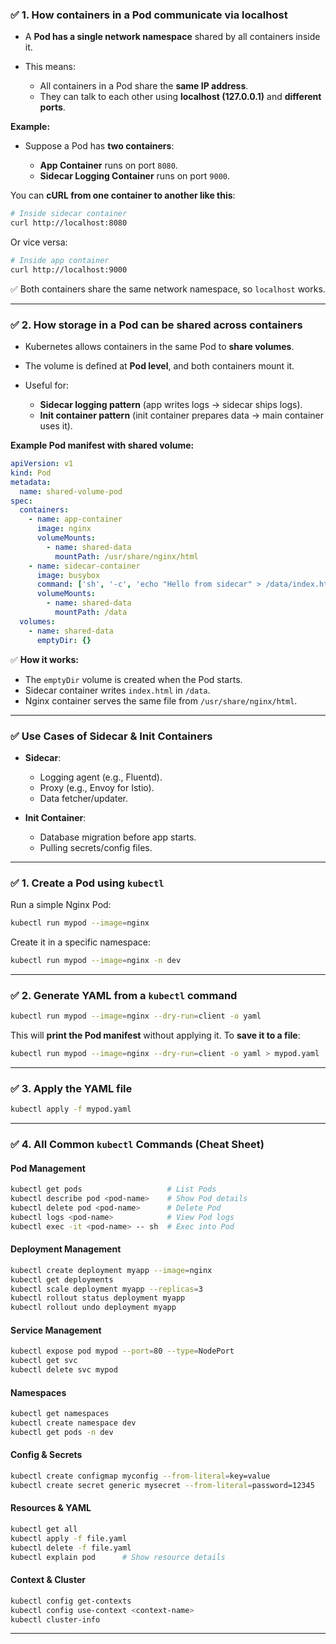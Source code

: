 ### ✅ **1. How containers in a Pod communicate via localhost**

* A **Pod has a single network namespace** shared by all containers inside it.
* This means:

  * All containers in a Pod share the **same IP address**.
  * They can talk to each other using **localhost (127.0.0.1)** and **different ports**.

**Example:**

* Suppose a Pod has **two containers**:

  * **App Container** runs on port `8080`.
  * **Sidecar Logging Container** runs on port `9000`.

You can **cURL from one container to another like this**:

```bash
# Inside sidecar container
curl http://localhost:8080
```

Or vice versa:

```bash
# Inside app container
curl http://localhost:9000
```

✅ Both containers share the same network namespace, so `localhost` works.

---

### ✅ **2. How storage in a Pod can be shared across containers**

* Kubernetes allows containers in the same Pod to **share volumes**.
* The volume is defined at **Pod level**, and both containers mount it.
* Useful for:

  * **Sidecar logging pattern** (app writes logs → sidecar ships logs).
  * **Init container pattern** (init container prepares data → main container uses it).

**Example Pod manifest with shared volume:**

```yaml
apiVersion: v1
kind: Pod
metadata:
  name: shared-volume-pod
spec:
  containers:
    - name: app-container
      image: nginx
      volumeMounts:
        - name: shared-data
          mountPath: /usr/share/nginx/html
    - name: sidecar-container
      image: busybox
      command: ['sh', '-c', 'echo "Hello from sidecar" > /data/index.html; sleep 3600']
      volumeMounts:
        - name: shared-data
          mountPath: /data
  volumes:
    - name: shared-data
      emptyDir: {}
```

✅ **How it works:**

* The `emptyDir` volume is created when the Pod starts.
* Sidecar container writes `index.html` in `/data`.
* Nginx container serves the same file from `/usr/share/nginx/html`.

---

### ✅ **Use Cases of Sidecar & Init Containers**

* **Sidecar**:

  * Logging agent (e.g., Fluentd).
  * Proxy (e.g., Envoy for Istio).
  * Data fetcher/updater.
* **Init Container**:

  * Database migration before app starts.
  * Pulling secrets/config files.

---

### ✅ **1. Create a Pod using `kubectl`**

Run a simple Nginx Pod:

```bash
kubectl run mypod --image=nginx
```

Create it in a specific namespace:

```bash
kubectl run mypod --image=nginx -n dev
```

---

### ✅ **2. Generate YAML from a `kubectl` command**


```bash
kubectl run mypod --image=nginx --dry-run=client -o yaml
```

This will **print the Pod manifest** without applying it.
To **save it to a file**:

```bash
kubectl run mypod --image=nginx --dry-run=client -o yaml > mypod.yaml
```

---

### ✅ **3. Apply the YAML file**

```bash
kubectl apply -f mypod.yaml
```

---

### ✅ **4. All Common `kubectl` Commands (Cheat Sheet)**

#### **Pod Management**

```bash
kubectl get pods                   # List Pods
kubectl describe pod <pod-name>    # Show Pod details
kubectl delete pod <pod-name>      # Delete Pod
kubectl logs <pod-name>            # View Pod logs
kubectl exec -it <pod-name> -- sh  # Exec into Pod
```

#### **Deployment Management**

```bash
kubectl create deployment myapp --image=nginx
kubectl get deployments
kubectl scale deployment myapp --replicas=3
kubectl rollout status deployment myapp
kubectl rollout undo deployment myapp
```

#### **Service Management**

```bash
kubectl expose pod mypod --port=80 --type=NodePort
kubectl get svc
kubectl delete svc mypod
```

#### **Namespaces**

```bash
kubectl get namespaces
kubectl create namespace dev
kubectl get pods -n dev
```

#### **Config & Secrets**

```bash
kubectl create configmap myconfig --from-literal=key=value
kubectl create secret generic mysecret --from-literal=password=12345
```

#### **Resources & YAML**

```bash
kubectl get all
kubectl apply -f file.yaml
kubectl delete -f file.yaml
kubectl explain pod      # Show resource details
```

#### **Context & Cluster**

```bash
kubectl config get-contexts
kubectl config use-context <context-name>
kubectl cluster-info
```

---
